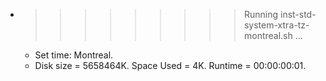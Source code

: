 * >>>>>>>>> Running inst-std-system-xtra-tz-montreal.sh ...
  * Set time: Montreal.
  * Disk size = 5658464K. Space Used = 4K. Runtime = 00:00:00:01.
